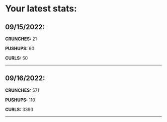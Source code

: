 # Your latest stats:

## 09/15/2022:
**CRUNCHES:** 21

**PUSHUPS:** 60

**CURLS:** 50

---------

## 09/16/2022:
**CRUNCHES:** 571

**PUSHUPS:** 110

**CURLS:** 3393

---------
